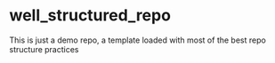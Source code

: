# well_structured_repo
This is just a demo repo, a template loaded with most of the best repo structure practices

